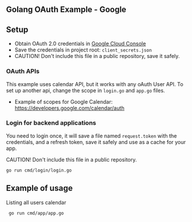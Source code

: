 ## Golang OAuth Example - Google

## Setup

- Obtain OAuth 2.0 credentials in [Google Cloud Console](https://console.cloud.google.com/)
- Save the credentials in project root: `client_secrets.json`
- CAUTION! Don't include this file in a public repository, save it safely. 

### OAuth APIs
This example uses calendar API, but it works with any oAuth User API. To set up another api, change the scope in `login.go` and `app.go` files.
  - Example of scopes for Google Calendar: https://developers.google.com/calendar/auth  

### Login for backend applications

You need to login once, it will save a file named `request.token` with the credentials, and a refresh token, save it safely and use as a cache for your app.

CAUTION! Don't include this file in a public repository. 

```
go run cmd/login/login.go
```

## Example of usage

Listing all users calendar

```
 go run cmd/app/app.go 
```
